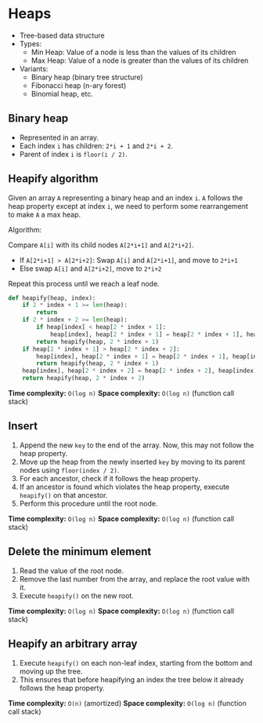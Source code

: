 # Heaps

- Tree-based data structure
- Types:
  - Min Heap: Value of a node is less than the values of its children
  - Max Heap: Value of a node is greater than the values of its children
- Variants:
  - Binary heap (binary tree structure)
  - Fibonacci heap (n-ary forest)
  - Binomial heap, etc.

## Binary heap

- Represented in an array.
- Each index `i` has children: `2*i + 1` and `2*i + 2`.
- Parent of index `i` is `floor(i / 2)`.

## Heapify algorithm

Given an array `A` representing a binary heap and an index `i`. `A` follows
the heap property except at index `i`, we need to perform some rearrangement
to make `A` a max heap.

Algorithm:

Compare `A[i]` with its child nodes `A[2*i+1]` and `A[2*i+2]`.
- If `A[2*i+1] > A[2*i+2]`: Swap `A[i]` and `A[2*i+1]`, and move to `2*i+1`
- Else swap `A[i]` and `A[2*i+2]`, move to `2*i+2`

Repeat this process until we reach a leaf node.

```python
def heapify(heap, index):
    if 2 * index + 1 >= len(heap):
        return
    if 2 * index + 2 >= len(heap):
        if heap[index] < heap[2 * index + 1]:
            heap[index], heap[2 * index + 1] = heap[2 * index + 1], heap[index]
        return heapify(heap, 2 * index + 1)
    if heap[2 * index + 1] > heap[2 * index + 2]:
        heap[index], heap[2 * index + 1] = heap[2 * index + 1], heap[index]
        return heapify(heap, 2 * index + 1)
    heap[index], heap[2 * index + 2] = heap[2 * index + 2], heap[index]
    return heapify(heap, 2 * index + 2)
```

**Time complexity:** `O(log n)`
**Space complexity:** `O(log n)` (function call stack)

## Insert

1. Append the new `key` to the end of the array. Now, this may not follow
   the heap property.
2. Move up the heap from the newly inserted `key` by moving to its parent nodes
   using `floor(index / 2)`.
3. For each ancestor, check if it follows the heap property.
4. If an ancestor is found which violates the heap property, execute `heapify()`
   on that ancestor.
5. Perform this procedure until the root node.

**Time complexity:** `O(log n)`
**Space complexity:** `O(log n)` (function call stack)

## Delete the minimum element

1. Read the value of the root node.
2. Remove the last number from the array, and replace the root value with it.
3. Execute `heapify()` on the new root.

**Time complexity:** `O(log n)`
**Space complexity:** `O(log n)` (function call stack)

## Heapify an arbitrary array

1. Execute `heapify()` on each non-leaf index, starting from the bottom and
   moving up the tree.
2. This ensures that before heapifying an index the tree below it already
   follows the heap property.

**Time complexity:** `O(n)` (amortized)
**Space complexity:** `O(log n)` (function call stack)

